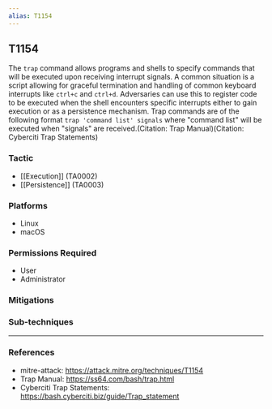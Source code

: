 ```yaml
---
alias: T1154
---
```


## T1154

The <code>trap</code> command allows programs and shells to specify commands that will be executed upon receiving interrupt signals. A common situation is a script allowing for graceful termination and handling of common  keyboard interrupts like <code>ctrl+c</code> and <code>ctrl+d</code>. Adversaries can use this to register code to be executed when the shell encounters specific interrupts either to gain execution or as a persistence mechanism. Trap commands are of the following format <code>trap 'command list' signals</code> where "command list" will be executed when "signals" are received.(Citation: Trap Manual)(Citation: Cyberciti Trap Statements)


### Tactic
- [[Execution]] (TA0002)
- [[Persistence]] (TA0003)

### Platforms
- Linux
- macOS

### Permissions Required
- User
- Administrator

### Mitigations

### Sub-techniques


---
### References

- mitre-attack: https://attack.mitre.org/techniques/T1154
- Trap Manual: https://ss64.com/bash/trap.html
- Cyberciti Trap Statements: https://bash.cyberciti.biz/guide/Trap_statement
